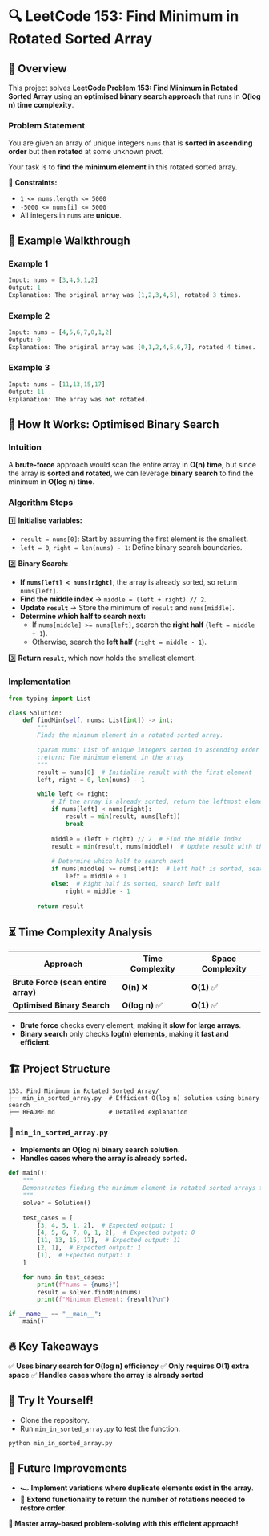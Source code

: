 # 🔍 **LeetCode 153: Find Minimum in Rotated Sorted Array**

## 📌 **Overview**
This project solves **LeetCode Problem 153: Find Minimum in Rotated Sorted Array** using an **optimised binary search approach** that runs in **O(log n) time complexity**.

### **Problem Statement**
You are given an array of unique integers `nums` that is **sorted in ascending order** but then **rotated** at some unknown pivot.

Your task is to **find the minimum element** in this rotated sorted array.

🔹 **Constraints:**
- `1 <= nums.length <= 5000`
- `-5000 <= nums[i] <= 5000`
- All integers in `nums` are **unique**.

## 🎯 **Example Walkthrough**
### **Example 1**
```python
Input: nums = [3,4,5,1,2]
Output: 1
Explanation: The original array was [1,2,3,4,5], rotated 3 times.
```

### **Example 2**
```python
Input: nums = [4,5,6,7,0,1,2]
Output: 0
Explanation: The original array was [0,1,2,4,5,6,7], rotated 4 times.
```

### **Example 3**
```python
Input: nums = [11,13,15,17]
Output: 11
Explanation: The array was not rotated.
```

## 🚀 **How It Works: Optimised Binary Search**
### **Intuition**
A **brute-force** approach would scan the entire array in **O(n) time**, but since the array is **sorted and rotated**, we can leverage **binary search** to find the minimum in **O(log n) time**.

### **Algorithm Steps**
1️⃣ **Initialise variables:**
   - `result = nums[0]`: Start by assuming the first element is the smallest.
   - `left = 0`, `right = len(nums) - 1`: Define binary search boundaries.

2️⃣ **Binary Search:**
   - **If `nums[left] < nums[right]`**, the array is already sorted, so return `nums[left]`.
   - **Find the middle index** → `middle = (left + right) // 2`.
   - **Update `result`** → Store the minimum of `result` and `nums[middle]`.
   - **Determine which half to search next:**
     - If `nums[middle] >= nums[left]`, search the **right half** (`left = middle + 1`).
     - Otherwise, search the **left half** (`right = middle - 1`).

3️⃣ **Return `result`**, which now holds the smallest element.

### **Implementation**
```python
from typing import List

class Solution:
    def findMin(self, nums: List[int]) -> int:
        """
        Finds the minimum element in a rotated sorted array.

        :param nums: List of unique integers sorted in ascending order but rotated
        :return: The minimum element in the array
        """
        result = nums[0]  # Initialise result with the first element
        left, right = 0, len(nums) - 1

        while left <= right:
            # If the array is already sorted, return the leftmost element
            if nums[left] < nums[right]:
                result = min(result, nums[left])
                break
            
            middle = (left + right) // 2  # Find the middle index
            result = min(result, nums[middle])  # Update result with the middle element
            
            # Determine which half to search next
            if nums[middle] >= nums[left]:  # Left half is sorted, search right half
                left = middle + 1
            else:  # Right half is sorted, search left half
                right = middle - 1
        
        return result
```

## ⏳ **Time Complexity Analysis**
| Approach | Time Complexity | Space Complexity |
|----------|----------------|-----------------|
| **Brute Force (scan entire array)** | **O(n)** ❌ | **O(1)** ✅ |
| **Optimised Binary Search** | **O(log n)** ✅ | **O(1)** ✅ |

- **Brute force** checks every element, making it **slow for large arrays**.
- **Binary search** only checks **log(n) elements**, making it **fast and efficient**.

## 🏗 **Project Structure**

```
153. Find Minimum in Rotated Sorted Array/
├── min_in_sorted_array.py  # Efficient O(log n) solution using binary search
├── README.md               # Detailed explanation
```

### 📝 **`min_in_sorted_array.py`**
- **Implements an O(log n) binary search solution.**
- **Handles cases where the array is already sorted.**

```python
def main():
    """
    Demonstrates finding the minimum element in rotated sorted arrays for multiple test cases.
    """
    solver = Solution()
    
    test_cases = [
        [3, 4, 5, 1, 2],  # Expected output: 1
        [4, 5, 6, 7, 0, 1, 2],  # Expected output: 0
        [11, 13, 15, 17],  # Expected output: 11
        [2, 1],  # Expected output: 1
        [1],  # Expected output: 1
    ]

    for nums in test_cases:
        print(f"nums = {nums}")
        result = solver.findMin(nums)
        print(f"Minimum Element: {result}\n")

if __name__ == "__main__":
    main()
```

## 🔥 **Key Takeaways**
✅ **Uses binary search for O(log n) efficiency**
✅ **Only requires O(1) extra space**
✅ **Handles cases where the array is already sorted**

## 🚀 **Try It Yourself!**
- Clone the repository.
- Run `min_in_sorted_array.py` to test the function.

```bash
python min_in_sorted_array.py
```

## 🌟 **Future Improvements**
- 🏎 **Implement variations where duplicate elements exist in the array**.
- 🔄 **Extend functionality to return the number of rotations needed to restore order**.

**🚀 Master array-based problem-solving with this efficient approach!**

